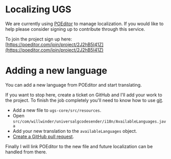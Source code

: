 # Localizing UGS

We are currently using [POEditor](https://poeditor.com/join/project/2J2hB5I41Z) to manage localization.
If you would like to help please consider signing up to contribute through this service.

To join the project sign up here: [https://poeditor.com/join/project/2J2hB5I41Z](https://poeditor.com/join/project/2J2hB5I41Z)

# Adding a new language

You can add a new language from POEditor and start translating.

If you want to stop here, create a ticket on GitHub and I'll add your work to the project. To finish the job completely you'll need to know how to use [git](https://git-scm.com).

* Add a new file to `ugs-core/src/resources`.
* Open `src/com/willwinder/universalgcodesender/i18n/AvailableLanguages.java`
* Add your new translation to the `availableLanguages` object.
* [Create a GitHub pull request](https://help.github.com/articles/using-pull-requests/).

Finally I will link POEditor to the new file and future localization can be handled from there.

